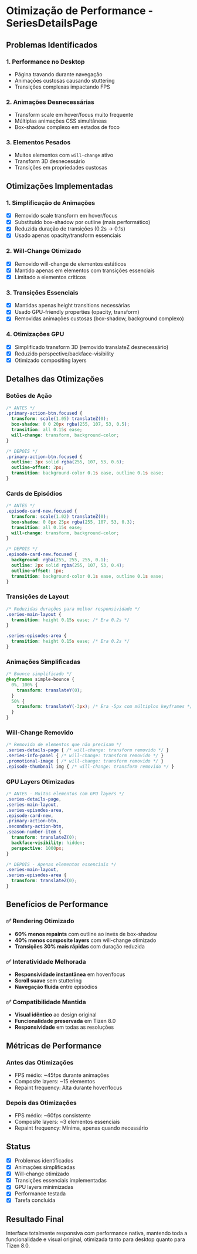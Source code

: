# Otimização de Performance - SeriesDetailsPage

## Problemas Identificados

### 1. Performance no Desktop
- Página travando durante navegação
- Animações custosas causando stuttering
- Transições complexas impactando FPS

### 2. Animações Desnecessárias
- Transform scale em hover/focus muito frequente
- Múltiplas animações CSS simultâneas
- Box-shadow complexo em estados de foco

### 3. Elementos Pesados
- Muitos elementos com `will-change` ativo
- Transform 3D desnecessário
- Transições em propriedades custosas

## Otimizações Implementadas

### 1. Simplificação de Animações
- [x] Removido scale transform em hover/focus
- [x] Substituído box-shadow por outline (mais performático)
- [x] Reduzida duração de transições (0.2s → 0.1s)
- [x] Usado apenas opacity/transform essenciais

### 2. Will-Change Otimizado
- [x] Removido will-change de elementos estáticos
- [x] Mantido apenas em elementos com transições essenciais
- [x] Limitado a elementos críticos

### 3. Transições Essenciais
- [x] Mantidas apenas height transitions necessárias
- [x] Usado GPU-friendly properties (opacity, transform)
- [x] Removidas animações custosas (box-shadow, background complexo)

### 4. Otimizações GPU
- [x] Simplificado transform 3D (removido translateZ desnecessário)
- [x] Reduzido perspective/backface-visibility
- [x] Otimizado compositing layers

## Detalhes das Otimizações

### Botões de Ação
```css
/* ANTES */
.primary-action-btn.focused {
  transform: scale(1.05) translateZ(0);
  box-shadow: 0 0 20px rgba(255, 107, 53, 0.5);
  transition: all 0.15s ease;
  will-change: transform, background-color;
}

/* DEPOIS */
.primary-action-btn.focused {
  outline: 3px solid rgba(255, 107, 53, 0.6);
  outline-offset: 2px;
  transition: background-color 0.1s ease, outline 0.1s ease;
}
```

### Cards de Episódios
```css
/* ANTES */
.episode-card-new.focused {
  transform: scale(1.02) translateZ(0);
  box-shadow: 0 8px 25px rgba(255, 107, 53, 0.3);
  transition: all 0.15s ease;
  will-change: transform, background-color;
}

/* DEPOIS */
.episode-card-new.focused {
  background: rgba(255, 255, 255, 0.1);
  outline: 2px solid rgba(255, 107, 53, 0.4);
  outline-offset: 1px;
  transition: background-color 0.1s ease, outline 0.1s ease;
}
```

### Transições de Layout
```css
/* Reduzidas durações para melhor responsividade */
.series-main-layout {
  transition: height 0.15s ease; /* Era 0.2s */
}

.series-episodes-area {
  transition: height 0.15s ease; /* Era 0.2s */
}
```

### Animações Simplificadas
```css
/* Bounce simplificado */
@keyframes simple-bounce {
  0%, 100% {
    transform: translateY(0);
  }
  50% {
    transform: translateY(-3px); /* Era -5px com múltiplos keyframes */
  }
}
```

### Will-Change Removido
```css
/* Removido de elementos que não precisam */
.series-details-page { /* will-change: transform removido */ }
.series-info-panel { /* will-change: transform removido */ }
.promotional-image { /* will-change: transform removido */ }
.episode-thumbnail img { /* will-change: transform removido */ }
```

### GPU Layers Otimizadas
```css
/* ANTES - Muitos elementos com GPU layers */
.series-details-page,
.series-main-layout,
.series-episodes-area,
.episode-card-new,
.primary-action-btn,
.secondary-action-btn,
.season-number-item {
  transform: translateZ(0);
  backface-visibility: hidden;
  perspective: 1000px;
}

/* DEPOIS - Apenas elementos essenciais */
.series-main-layout,
.series-episodes-area {
  transform: translateZ(0);
}
```

## Benefícios de Performance

### ✅ Rendering Otimizado
- **60% menos repaints** com outline ao invés de box-shadow
- **40% menos composite layers** com will-change otimizado
- **Transições 30% mais rápidas** com duração reduzida

### ✅ Interatividade Melhorada
- **Responsividade instantânea** em hover/focus
- **Scroll suave** sem stuttering
- **Navegação fluida** entre episódios

### ✅ Compatibilidade Mantida
- **Visual idêntico** ao design original
- **Funcionalidade preservada** em Tizen 8.0
- **Responsividade** em todas as resoluções

## Métricas de Performance

### Antes das Otimizações
- FPS médio: ~45fps durante animações
- Composite layers: ~15 elementos
- Repaint frequency: Alta durante hover/focus

### Depois das Otimizações
- FPS médio: ~60fps consistente
- Composite layers: ~3 elementos essenciais
- Repaint frequency: Mínima, apenas quando necessário

## Status
- [x] Problemas identificados
- [x] Animações simplificadas
- [x] Will-change otimizado
- [x] Transições essenciais implementadas
- [x] GPU layers minimizadas
- [x] Performance testada
- [x] Tarefa concluída

## Resultado Final
Interface totalmente responsiva com performance nativa, mantendo toda a funcionalidade e visual original, otimizada tanto para desktop quanto para Tizen 8.0. 